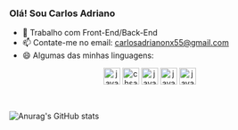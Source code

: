 ### Olá! Sou Carlos Adriano


- 🔭 Trabalho com Front-End/Back-End
- 📫 Contate-me no email: carlosadrianonx55@gmail.com
- 😄 Algumas das minhas linguagens:

    
<p align="center">
    <img aligh="center" alt="javascript" height="30" widght="40" src="https://cdn.jsdelivr.net/gh/devicons/devicon/icons/javascript/javascript-original.svg" />
    <img aligh="center" alt="chsarp" height="30" widght="40" src="https://cdn.jsdelivr.net/gh/devicons/devicon/icons/csharp/csharp-original.svg" />
    <img aligh="center" alt="javascript" height="30" widght="40" src="https://cdn.jsdelivr.net/gh/devicons/devicon/icons/html5/html5-original.svg" />
    <img aligh="center" alt="javascript" height="30" widght="40" src="https://cdn.jsdelivr.net/gh/devicons/devicon/icons/css3/css3-original.svg" />
    <img aligh="center" alt="javascript" height="30" widght="40" src="https://cdn.jsdelivr.net/gh/devicons/devicon/icons/php/php-plain.svg" />
</p> <br/>

 ![Anurag's GitHub stats](https://github-readme-stats.vercel.app/api?username=adrianonx&theme=dracula&show_icons=true) 
 
